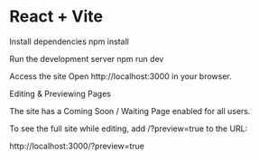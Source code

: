 # React + Vite

Install dependencies
    npm install

Run the development server
    npm run dev

Access the site
Open http://localhost:3000
 in your browser. 

Editing & Previewing Pages

The site has a Coming Soon / Waiting Page enabled for all users.

To see the full site while editing, add /?preview=true to the URL:

http://localhost:3000/?preview=true 


